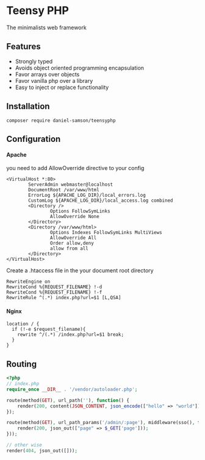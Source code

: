 # Teensy PHP

The minimalists web framework

## Features
- Strongly typed
- Avoids object oriented programming encapsulation
- Favor arrays over objects
- Favor vanilla php over a library
- Easy to inject or replace functionality

## Installation

```composer require daniel-samson/teensyphp``` 


## Configuration

#### Apache

you need to add AllowOverride directive to your config
```apacheconfig
<VirtualHost *:80>
        ServerAdmin webmaster@localhost
        DocumentRoot /var/www/html
        ErrorLog ${APACHE_LOG_DIR}/local_errors.log
        CustomLog ${APACHE_LOG_DIR}/local_access.log combined
        <Directory />
                Options FollowSymLinks
                AllowOverride None
        </Directory>
        <Directory /var/www/html>
                Options Indexes FollowSymLinks MultiViews
                AllowOverride All
                Order allow,deny
                allow from all
        </Directory>
</VirtualHost>
```

Create a .htaccess file in the your document root directory

```htaccess
RewriteEngine on
RewriteCond %{REQUEST_FILENAME} !-d
RewriteCond %{REQUEST_FILENAME} !-f
RewriteRule ^(.*) index.php?url=$1 [L,QSA]
```

#### Nginx

```nginx
location / {
  if (!-e $request_filename){
    rewrite ^/(.*) /index.php?url=$1 break;
  }
}
```

## Routing

```php
<?php
// index.php
require_once __DIR__ . '/vendor/autoloader.php';

route(method(GET), url_path(''), function() { 
    render(200, content(JSON_CONTENT, json_encode(["hello" => "world"]))); 
});

route(method(GET), url_path_params('/admin/:page'), middleware(sso(), function() {
    render(200, json_out(["page" => $_GET['page']));
}));

// other wise
render(404, json_out([]));
```
